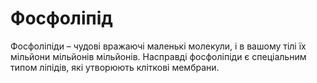 # Фосфоліпід

Фосфоліпіди – чудові вражаючі маленькі молекули, і в вашому тілі їх мільйони
мільйонів мільйонів. Насправді фосфоліпіди є спеціальним типом ліпідів, які
утворюють кліткові мембрани.
